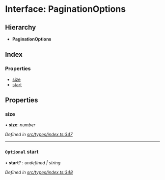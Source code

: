 # Interface: PaginationOptions

## Hierarchy

* **PaginationOptions**

## Index

### Properties

* [size](types.paginationoptions.md#size)
* [start](types.paginationoptions.md#optional-start)

## Properties

###  size

• **size**: *number*

*Defined in [src/types/index.ts:347](https://github.com/PolymathNetwork/polymesh-sdk/blob/73feada/src/types/index.ts#L347)*

___

### `Optional` start

• **start**? : *undefined | string*

*Defined in [src/types/index.ts:348](https://github.com/PolymathNetwork/polymesh-sdk/blob/73feada/src/types/index.ts#L348)*
